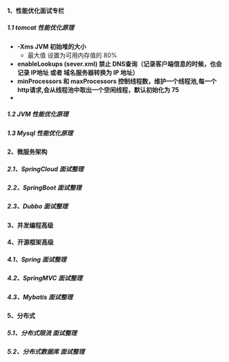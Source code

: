 #### 1、性能优化面试专栏

##### 1.1 tomcat 性能优化原理

- **-Xms JVM 初始堆的大小**
  - 最大值 设置为可用内存值的 80%
- **enableLookups (sever.xml) 禁止 DNS查询（记录客户端信息的时候，也会记录 IP地址 或者 域名服务器转换为 IP 地址）**
- **minProcessors 和 maxProcessors 控制线程数，维护一个线程池,每一个http请求,会从线程池中取出一个空闲线程，默认初始化为 75**
- 

##### 1.2 JVM 性能优化原理

##### 1.3 Mysql 性能优化原理

#### 2、微服务架构

##### 2.1、SpringCloud 面试整理

##### 2.2、SpringBoot 面试整理

##### 2.3、Dubbo 面试整理

#### 3、并发编程高级

#### 4、开源框架高级

##### 4.1、Spring 面试整理

##### 4.2、SpringMVC 面试整理

##### 4.3、Mybatis 面试整理

#### 5、分布式

##### 5.1、分布式限流 面试整理

##### 5.2、分布式数据库 面试整理

